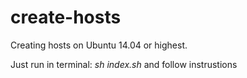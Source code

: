 create-hosts
============

Creating hosts on Ubuntu 14.04 or highest.

Just run in terminal:
*sh index.sh*
and follow instrustions
